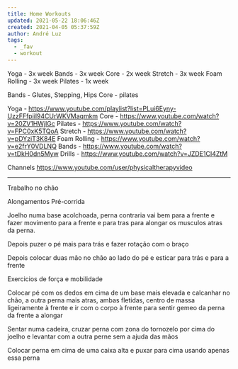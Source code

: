 ```yaml
---
title: Home Workouts
updated: 2021-05-22 18:06:46Z
created: 2021-04-05 05:37:59Z
author: André Luz
tags:
  - _fav
  - workout
---
```


Yoga - 3x week
Bands - 3x week
Core - 2x week
Stretch - 3x week
Foam Rolling - 3x week
Pilates - 1x week

Bands - Glutes, Stepping, Hips
Core - pilates

Yoga - https://www.youtube.com/playlist?list=PLui6Eyny-UzzFFfpiil94CUrWKVMaqmkm
Core - https://www.youtube.com/watch?v=20ZV1HWjlGc
Pilates - https://www.youtube.com/watch?v=FPC0xK5TQoA
Stretch - https://www.youtube.com/watch?v=pDYziT3K84E
Foam Rolling - https://www.youtube.com/watch?v=e2frY0VDLNQ
Bands - https://www.youtube.com/watch?v=tDkH0dn5Myw
Drills - https://www.youtube.com/watch?v=JZDE1CI4ZtM

Channels
https://www.youtube.com/user/physicaltherapyvideo

* * *

Trabalho no chão

Alongamentos Pré-corrida

Joelho numa base acolchoada, perna contraria vai bem para a frente e fazer movimento para a frente e para tras para alongar os musculos atras da perna.

Depois puzer o pé mais para trás e fazer rotação com o braço

Depois colocar duas mão no chão ao lado do pé e esticar para trás e para a frente

Exercicios de força e mobilidade

Colocar pé com os dedos em cima de um base mais elevada e calcanhar no chão, a outra perna mais atras, ambas fletidas, centro de massa ligeiramente à frente e ir com o corpo à frente para sentir gemeo da perna da frente a alongar

Sentar numa cadeira, cruzar perna com zona do tornozelo por cima do joelho e levantar com a outra perne sem a ajuda das mãos

Colocar perna em cima de uma caixa alta e puxar para cima usando apenas essa perna